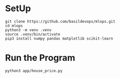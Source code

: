 # SetUp
```
git clone https://github.com/basildevops/mlops.git
cd mlops
python3 -m venv .venv
source .venv/bin/activate
pip3 install numpy pandas matplotlib scikit-learn
```

# Run the Program
```
python3 app/house_price.py
```
